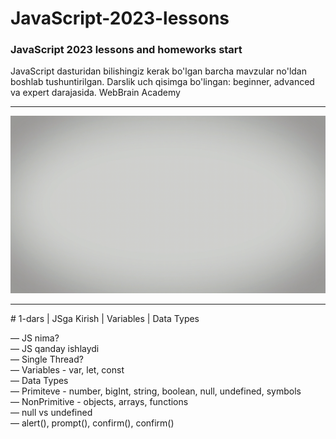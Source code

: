 # JavaScript-2023-lessons

### JavaScript 2023 lessons and homeworks start

JavaScript dasturidan bilishingiz kerak bo'lgan barcha mavzular no'ldan boshlab tushuntirilgan. Darslik uch qisimga bo'lingan: beginner, advanced va expert darajasida. WebBrain Academy
<hr>
<img src="./Webbrain.gif" alt="JavaScript">
<hr>
# 1-dars | JSga Kirish | Variables | Data Types

—  JS nima? <br>
—  JS qanday ishlaydi <br>
—  Single Thread? <br>
—  Variables - var, let, const <br>
—  Data Types <br>
—  Primiteve - number, bigInt, string, boolean, null, undefined, symbols <br>
—  NonPrimitive - objects, arrays, functions <br>
—  null vs undefined <br>
—  alert(), prompt(), confirm(), confirm() <br>

